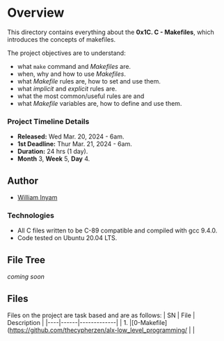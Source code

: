 # Overview #

This directory contains everything about the **0x1C. C - Makefiles**, which introduces the concepts of makefiles.

The project objectives are to understand:
- what `make` command and *Makefiles* are.
- when, why and how to use *Makefiles*.
- what *Makefile* rules are, how to set and use them.
- what *implicit* and *explicit* rules are.
- what the most common/useful rules are and
- what *Makefile* variables are, how to define and use them.

### Project Timeline Details ###
- **Released:** Wed Mar. 20, 2024 - 6am.
- **1st Deadline:** Thur Mar. 21, 2024 - 6am.
- **Duration:** 24 hrs (1 day).
- **Month** 3, **Week** 5, **Day** 4.

## Author ##
- [William Inyam](https://github.com/thecypherzen/)

### Technologies ##
- All C files written to be C-89 compatible and compiled with gcc 9.4.0.
- Code tested on Ubuntu 20.04 LTS.

## File Tree ##
*coming soon*

## Files ##
Files on the project are task based and are as follows:
| SN | File | Description |
|----|------|-------------|
| 1. |[0-Makefile](https://github.com/thecypherzen/alx-low_level_programming/ | |